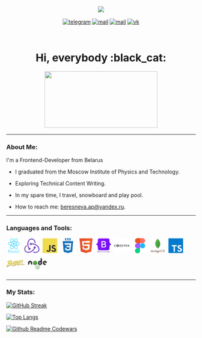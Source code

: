 <div id="header" align="center">
  <img src="https://media.giphy.com/media/k0ijJhqrUP4T2EvmJ1/giphy.gif" width="150"/>
  <div id="badges">

[<img src="https://img.shields.io/badge/Telegram-2CA5E0?style=for-the-badge&logo=telegram&logoColor=white" alt='telegram'/>](https://t.me/@BeresnevaAP)
[<img src='https://img.shields.io/badge/Yandex-F7C601?style=for-the-badge&logo=yandexmail&logoColor=white' alt='mail'/>](mailto:beresneva.ap@yandex.ru)
[<img src='https://img.shields.io/badge/Gmail-D14836?style=for-the-badge&logo=gmail&logoColor=white' alt='mail'/>](mailto:beresneva.ap1999@gmail.com)
[<img alt="vk" src="https://img.shields.io/badge/vk-0077FF?style=for-the-badge&logo=vk&logoColor=white"/>](https://vk.com/missiya_blya)
  </div>
  <img src="https://komarev.com/ghpvc/?username=Beresneva27&style=flat-square&color=blue" alt=""/>
  <h1>
    Hi, everybody :black_cat:
  </h1>
</div>
<div align="center">
  <img src="https://media.giphy.com/media/L8K62iTDkzGX6/giphy.gif" width="300" height="150"/>
</div>

---

### About Me:
I'm a Frontend-Developer from Belarus
- I graduated from the Moscow Institute of Physics and Technology.

- Exploring Technical Content Writing.

- In my spare time, I travel, snowboard and play pool.

- How to reach me: beresneva.ap@yandex.ru.

---

### Languages and Tools:
<div>
  <img src="https://github.com/devicons/devicon/blob/master/icons/react/react-original-wordmark.svg" title="React" alt="React" width="40" height="40"/>&nbsp;
  <img src="https://github.com/devicons/devicon/blob/master/icons/redux/redux-original.svg" title="Redux" alt="Redux " width="40" height="40"/>&nbsp;
  <img src="https://github.com/devicons/devicon/blob/master/icons/javascript/javascript-original.svg" title="JavaScript" alt="JavaScript" width="40" height="40"/>&nbsp;
  <img src="https://github.com/devicons/devicon/blob/master/icons/css3/css3-plain-wordmark.svg"  title="CSS3" alt="CSS" width="40" height="40"/>&nbsp;
  <img src="https://github.com/devicons/devicon/blob/master/icons/html5/html5-original.svg" title="HTML5" alt="HTML" width="40" height="40"/>&nbsp;
  <img src="https://github.com/devicons/devicon/blob/master/icons/bootstrap/bootstrap-original-wordmark.svg" title="bootstrap" alt="bootstrap" width="40" height="40"/>&nbsp;
  <img src="https://github.com/devicons/devicon/blob/master/icons/codepen/codepen-original-wordmark.svg" title="codepen" alt="codepen" width="40" height="40"/>&nbsp;
  <img src="https://github.com/devicons/devicon/blob/master/icons/figma/figma-original.svg" title="figma" alt="figma" width="40" height="40"/>&nbsp;
  <img src="https://github.com/devicons/devicon/blob/master/icons/mongodb/mongodb-original-wordmark.svg" title="mongodb" alt="mongodb" width="40" height="40"/>&nbsp;
  <img src="https://github.com/devicons/devicon/blob/master/icons/typescript/typescript-original.svg" title="typescript" alt="typescript" width="40" height="40"/>&nbsp;
  <img src="https://github.com/devicons/devicon/blob/master/icons/babel/babel-original.svg" title="Babel" alt="Babel" width="50" height="50"/>&nbsp;
  <img src="https://github.com/devicons/devicon/blob/master/icons/nodejs/nodejs-original-wordmark.svg" title="NodeJS" alt="NodeJS" width="50" height="50"/>&nbsp;
</div>

---

### My Stats:
[![GitHub Streak](http://github-readme-streak-stats.herokuapp.com?user=Beresneva27&theme=dark)](https://git.io/streak-stats) 

[![Top Langs](https://github-readme-stats.vercel.app/api/top-langs/?username=Beresneva27&layout=compact&theme=vision-friendly-dark)](https://github.com/anuraghazra/github-readme-stats)

[![Github Readme Codewars](https://codewars-stats-ignacio-cuadra.vercel.app/?username=Beresneva27&theme=dark)](https://github.com/ignacio-cuadra/github-readme-codewars)

<!--
**Beresneva27/Beresneva27** is a ✨ _special_ ✨ repository because its `README.md` (this file) appears on your GitHub profile.

Here are some ideas to get you started:

- 🔭 I’m currently working on ...
- 🌱 I’m currently learning ...
- 👯 I’m looking to collaborate on ...
- 🤔 I’m looking for help with ...
- 💬 Ask me about ...
- 📫 How to reach me: ...
- 😄 Pronouns: ...
- ⚡ Fun fact: ...
-->
